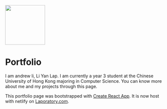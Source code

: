 <img src="https://user-images.githubusercontent.com/62586450/105277383-49906800-5bde-11eb-87c1-d0492515c2b6.png" width="128" height="128">

# Portfolio

I am andrew li, Li Yan Lap. I am currently a year 3 student at the Chinese University of Hong Kong majoring in Computer Science. You can know more about me and my projects through this page.

This portfolio page was bootstrapped with [Create React App](https://github.com/facebook/create-react-app). It is now host with netlify on [Laporatory.com](https://laporatory.com/).
